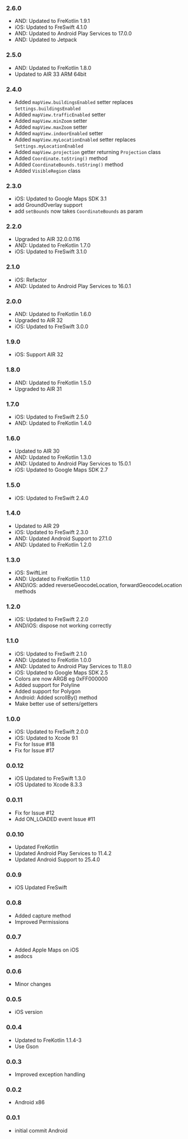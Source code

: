 ### 2.6.0
- AND: Updated to FreKotlin 1.9.1
- iOS: Updated to FreSwift 4.1.0
- AND: Updated to Android Play Services to 17.0.0
- AND: Updated to Jetpack

### 2.5.0
- AND: Updated to FreKotlin 1.8.0
- Updated to AIR 33 ARM 64bit

### 2.4.0
- Added `mapView.buildingsEnabled` setter replaces `Settings.buildingsEnabled`
- Added `mapView.trafficEnabled` setter
- Added `mapView.minZoom` setter
- Added `mapView.maxZoom` setter
- Added `mapView.indoorEnabled` setter
- Added `mapView.myLocationEnabled` setter replaces `Settings.myLocationEnabled`
- Added `mapView.projection` getter returning `Projection` class
- Added `Coordinate.toString()` method
- Added `CoordinateBounds.toString()` method
- Added `VisibleRegion` class

### 2.3.0
- iOS: Updated to Google Maps SDK 3.1
- add GroundOverlay support
- add `setBounds` now takes `CoordinateBounds` as param

### 2.2.0
- Upgraded to AIR 32.0.0.116
- AND: Updated to FreKotlin 1.7.0
- iOS: Updated to FreSwift 3.1.0

### 2.1.0
- iOS: Refactor
- AND: Updated to Android Play Services to 16.0.1

### 2.0.0
- AND: Updated to FreKotlin 1.6.0
- Upgraded to AIR 32
- iOS: Updated to FreSwift 3.0.0

### 1.9.0
- iOS: Support AIR 32

### 1.8.0
- AND: Updated to FreKotlin 1.5.0
- Upgraded to AIR 31

### 1.7.0
- iOS: Updated to FreSwift 2.5.0
- AND: Updated to FreKotlin 1.4.0

### 1.6.0
- Updated to AIR 30
- AND: Updated to FreKotlin 1.3.0
- AND: Updated to Android Play Services to 15.0.1
- iOS: Updated to Google Maps SDK 2.7

### 1.5.0
- iOS: Updated to FreSwift 2.4.0

### 1.4.0
- Updated to AIR 29
- iOS: Updated to FreSwift 2.3.0
- AND: Updated Android Support to 27.1.0
- AND: Updated to FreKotlin 1.2.0

### 1.3.0
- iOS: SwiftLint
- AND: Updated to FreKotlin 1.1.0
- AND/iOS: added reverseGeocodeLocation, forwardGeocodeLocation methods

### 1.2.0
- iOS: Updated to FreSwift 2.2.0
- AND/iOS: dispose not working correctly

### 1.1.0
- iOS: Updated to FreSwift 2.1.0
- AND: Updated to FreKotlin 1.0.0
- AND: Updated to Android Play Services to 11.8.0
- iOS: Updated to Google Maps SDK 2.5
- Colors are now ARGB eg 0xFF000000
- Added support for Polyline
- Added support for Polygon
- Android: Added scrollBy() method
- Make better use of setters/getters

### 1.0.0
- iOS: Updated to FreSwift 2.0.0
- iOS: Updated to Xcode 9.1
- Fix for Issue #18
- Fix for Issue #17

### 0.0.12
- iOS Updated to FreSwift 1.3.0
- iOS Updated to Xcode 8.3.3

### 0.0.11
- Fix for Issue #12
- Add ON_LOADED event Issue #11

### 0.0.10
- Updated FreKotlin
- Updated Android Play Services to 11.4.2
- Updated Android Support to 25.4.0

### 0.0.9
- iOS Updated FreSwift

### 0.0.8
- Added capture method
- Improved Permissions

### 0.0.7 
- Added Apple Maps on iOS
- asdocs

### 0.0.6 
- Minor changes

### 0.0.5 
- iOS version

### 0.0.4  
- Updated to FreKotlin 1.1.4-3
- Use Gson

### 0.0.3  
- Improved exception handling

### 0.0.2  
- Android x86

### 0.0.1  
- initial commit Android
